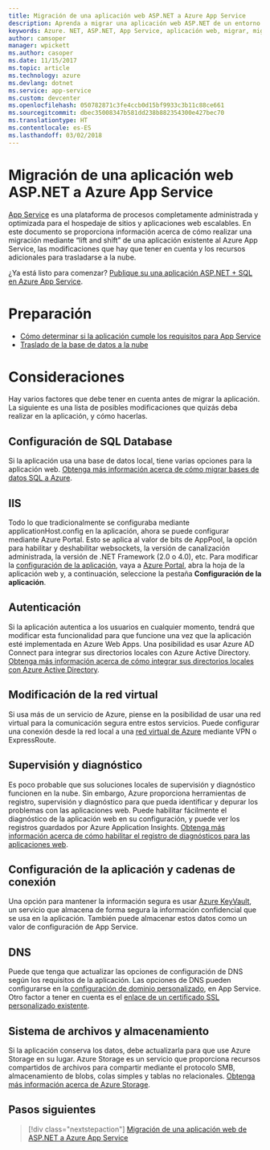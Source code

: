 ```yaml
---
title: Migración de una aplicación web ASP.NET a Azure App Service
description: Aprenda a migrar una aplicación web ASP.NET de un entorno local a Azure App Service.
keywords: Azure. NET, ASP.NET, App Service, aplicación web, migrar, migración
author: camsoper
manager: wpickett
ms.author: casoper
ms.date: 11/15/2017
ms.topic: article
ms.technology: azure
ms.devlang: dotnet
ms.service: app-service
ms.custom: devcenter
ms.openlocfilehash: 050782871c3fe4ccb0d15bf9933c3b11c88ce661
ms.sourcegitcommit: dbec35008347b581dd238b882354300e427bec70
ms.translationtype: HT
ms.contentlocale: es-ES
ms.lasthandoff: 03/02/2018
---
```

# <a name="migrate-an-aspnet-web-application-to-azure-app-service"></a>Migración de una aplicación web ASP.NET a Azure App Service

[App Service](https://docs.microsoft.com/azure/app-service/app-service-web-overview#why-use-web-apps) es una plataforma de procesos completamente administrada y optimizada para el hospedaje de sitios y aplicaciones web escalables. En este documento se proporciona información acerca de cómo realizar una migración mediante “lift and shift” de una aplicación existente al Azure App Service, las modificaciones que hay que tener en cuenta y los recursos adicionales para trasladarse a la nube.

¿Ya está listo para comenzar? [Publique su una aplicación ASP.NET + SQL en Azure App Service](https://go.microsoft.com/fwlink/?linkid=863214).

# <a name="preparation"></a>Preparación   
* [Cómo determinar si la aplicación cumple los requisitos para App Service](https://azure.microsoft.com/downloads/migration-assistant/)
* [Traslado de la base de datos a la nube](https://go.microsoft.com/fwlink/?linkid=863217)

# <a name="considerations"></a>Consideraciones
Hay varios factores que debe tener en cuenta antes de migrar la aplicación. La siguiente es una lista de posibles modificaciones que quizás deba realizar en la aplicación, y cómo hacerlas.

## <a name="sql-database-configuration"></a>Configuración de SQL Database
Si la aplicación usa una base de datos local, tiene varias opciones para la aplicación web. [Obtenga más información acerca de cómo migrar bases de datos SQL a Azure](https://go.microsoft.com/fwlink/?linkid=863217).

## <a name="iis"></a>IIS
Todo lo que tradicionalmente se configuraba mediante applicationHost.config en la aplicación, ahora se puede configurar mediante Azure Portal. Esto se aplica al valor de bits de AppPool, la opción para habilitar y deshabilitar websockets, la versión de canalización administrada, la versión de .NET Framework (2.0 o 4.0), etc. Para modificar la [configuración de la aplicación](https://docs.microsoft.com/azure/app-service/web-sites-configure), vaya a [Azure Portal](https://portal.azure.com), abra la hoja de la aplicación web y, a continuación, seleccione la pestaña **Configuración de la aplicación**.

## <a name="authentication"></a>Autenticación
Si la aplicación autentica a los usuarios en cualquier momento, tendrá que modificar esta funcionalidad para que funcione una vez que la aplicación esté implementada en Azure Web Apps. Una posibilidad es usar Azure AD Connect para integrar sus directorios locales con Azure Active Directory. [Obtenga más información acerca de cómo integrar sus directorios locales con Azure Active Directory](https://docs.microsoft.com/azure/active-directory/connect/active-directory-aadconnect).

## <a name="virtual-network-modification"></a>Modificación de la red virtual
Si usa más de un servicio de Azure, piense en la posibilidad de usar una red virtual para la comunicación segura entre estos servicios. Puede configurar una conexión desde la red local a una [red virtual de Azure](https://docs.microsoft.com/azure/app-service/web-sites-integrate-with-vnet) mediante VPN o ExpressRoute.

## <a name="monitoring-and-diagnostics"></a>Supervisión y diagnóstico
Es poco probable que sus soluciones locales de supervisión y diagnóstico funcionen en la nube. Sin embargo, Azure proporciona herramientas de registro, supervisión y diagnóstico para que pueda identificar y depurar los problemas con las aplicaciones web. Puede habilitar fácilmente el diagnóstico de la aplicación web en su configuración, y puede ver los registros guardados por Azure Application Insights. [Obtenga más información acerca de cómo habilitar el registro de diagnósticos para las aplicaciones web](https://docs.microsoft.com/azure/app-service/web-sites-enable-diagnostic-log).

## <a name="connection-strings-and-application-settings"></a>Configuración de la aplicación y cadenas de conexión
Una opción para mantener la información segura es usar [Azure KeyVault](https://docs.microsoft.com/azure/key-vault/), un servicio que almacena de forma segura la información confidencial que se usa en la aplicación. También puede almacenar estos datos como un valor de configuración de App Service.

## <a name="dns"></a>DNS
Puede que tenga que actualizar las opciones de configuración de DNS según los requisitos de la aplicación. Las opciones de DNS pueden configurarse en la [configuración de dominio personalizado](https://docs.microsoft.com/azure/app-service/app-service-web-tutorial-custom-domain), en App Service. Otro factor a tener en cuenta es el [enlace de un certificado SSL personalizado existente](https://docs.microsoft.com/azure/app-service/app-service-web-tutorial-custom-ssl).

## <a name="file-system-and-storage"></a>Sistema de archivos y almacenamiento
Si la aplicación conserva los datos, debe actualizarla para que use Azure Storage en su lugar. Azure Storage es un servicio que proporciona recursos compartidos de archivos para compartir mediante el protocolo SMB, almacenamiento de blobs, colas simples y tablas no relacionales. [Obtenga más información acerca de Azure Storage](https://docs.microsoft.com/azure/storage/files/storage-files-introduction).

## <a name="next-steps"></a>Pasos siguientes

> [!div class="nextstepaction"]
> [Migración de una aplicación web de ASP.NET a Azure App Service](https://aka.ms/azure-webapp-migrate)
